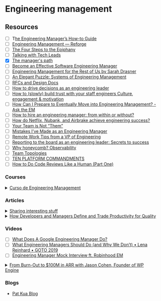 # Engineering management

## Resources

* [ ] T[he Engineering Manager’s How-to Guide](https://eisabai.gumroad.com/l/emhowto)
* [ ] [Engineering Management — Reforge](https://www.reforge.com/engineering-management)
* [ ] [The Four Steps to the Epiphany](https://www.amazon.com/Four-Steps-Epiphany-Steve-Blank/dp/0989200507)
* [ ] [Talking with Tech Leads](https://leanpub.com/talking-with-tech-leads)
* [x] [The manager's path](https://www.amazon.com/-/es/Camille-Fournier-ebook/dp/B06XP3GJ7F/ref=tmm_kin_swatch_0?_encoding=UTF8\&qid=\&sr=)
* [ ] [Become an Effective Software Engineering Manager](https://www.oreilly.com/library/view/become-an-effective/9781680507867/)
* [ ] [Engineering Management for the Rest of Us by Sarah Drasner](https://www.engmanagement.dev/)
* [ ] [An Elegant Puzzle: Systems of Engineering Management](https://www.amazon.com/Elegant-Puzzle-Systems-Engineering-Management/dp/1732265186/ref=sr_1_1?crid=3LSD6996WWUT0\&dchild=1\&keywords=will+larson+an+elegant+puzzle\&qid=1621323821\&sprefix=will+larson%2Caps%2C246\&sr=8-1)
* [ ] [RFCs and Design Docs](https://blog.pragmaticengineer.com/rfcs-and-design-docs/)
* [ ] [How to drive decisions as an engineering leader](https://leaddev.com/technical-decision-making/how-drive-decisions-engineering-leader?utm_term=Autofeed\&utm_medium=Social\&utm_source=Twitter#Echobox=1648470362)
* [ ] [How to (slowly) build trust with your staff engineers Culture, engagement & motivation](https://leaddev.com/culture-engagement-motivation/how-slowly-build-trust-your-staff-engineers?utm_term=Autofeed\&utm_medium=Social\&utm_source=Twitter#Echobox=1652400635)
* [ ] [How Can I Prepare to Eventually Move into Engineering Management? - Ask the EM](https://blog.pragmaticengineer.com/how-to-to-become-an-engineering-manager/)
* [ ] [How to hire an engineering manager: from within or without?](https://leaddev.com/hiring-onboarding-retention/how-hire-engineering-manager-within-or-without?utm_term=Autofeed\&utm_medium=Social\&utm_source=Twitter#Echobox=1653955381)
* [ ] [How do Netflix, Nubank, and Airbrake achieve engineering success?](https://leaddev.com/leadership-skills/how-do-netflix-nubank-and-airbrake-achieve-engineering-success?utm_term=Autofeed\&utm_medium=Social\&utm_source=Twitter#Echobox=1654008534)
* [ ] [Your Team is Not “Them”](https://css-tricks.com/your-team-is-not-them/)
* [ ] [Mistakes I’ve Made as an Engineering Manager](https://css-tricks.com/mistakes-ive-made-as-an-engineering-manager/)
* [ ] [Remote Work Tips from a VP of Engineering](https://www.netlify.com/blog/2020/04/15/remote-work-tips-from-a-vp-of-engineering/)
* [ ] [Reporting to the board as an engineering leader: Secrets to success](https://leaddev.com/reporting-metrics/reporting-board-engineering-leader-secrets-success)
* [ ] [Why honeycomb? Observability](https://www.honeycomb.io/why-honeycomb/)
* [ ] [Team Topologies](https://teamtopologies.com/)
* [ ] [TEN PLATFORM COMMANDMENTS](https://charity.wtf/2018/10/24/ten-platform-commandments/)
* [ ] [How to Do Code Reviews Like a Human (Part One)](https://mtlynch.io/human-code-reviews-1/)

### Courses

<details>

<summary><a href="https://platzi.com/cursos/eng-management/">Curso de Engineering Management</a></summary>

[First 1<>1 template](https://github.com/buritica/mgt/blob/master/es/primer-uno-a-uno.md)

[RFC template](https://github.com/buritica/mgt/blob/master/rfc_template.md): Tool for propose and discuss decisions.



</details>

### Articles

<details>

<summary><a href="https://medium.com/shipup-blog/sharing-interesting-stuff-a-simple-yet-powerful-management-tool-771d3c2b39b7">Sharing interesting stuff</a></summary>

Ideas for 1<>1's, strengthen relationships\
"So I came up with the idea of discussing a topic, free choice but still work-related with the starting point being something that you recently came across and found interesting to share.**"**

* Frequency: Bi-weekly, alternating roles each session
* Duration: 30 minutes, no more
* Location: Office or remote. Both work well and I think it’s a good opportunity for remote sessions
* Preparation: The resource has to be sent at least a few days before in order to have time to think about it (we store the resource link and the questions on a Notion page)
* Any topic you find interesting
* Add a few related questions to discuss

</details>

<details>

<summary><a href="https://arxiv.org/pdf/2111.04302.pdf">How Developers and Managers Define and Trade Productivity for Quality</a></summary>

* Developers and managers defined productivity in terms of all five dimensions of SPACE, but only a few mentioned developer satisfaction and well-being. Notably, developers and managers, as cohorts, were not that closely aligned in their views of productivity as _developers are more likely to define productivity in terms of activity, while managers are more likely to define productivity in terms of performance._

- Space stands for S (satisfaction with work and personal well-being), P (performance and quality of development outcomes), A (activity as the count of actions or outputs), C (collaboration and communication among people), E (efficiency and flow of work with minimal interruptions).
- Developer anticipation of how their managers define productivity is not aligned with how managers actually define productivity, as _managers are more likely to define productivity in terms of performance rather than activity. Developers also underestimated how often managers mentioned efficiency_ as an important aspect of productivity.
- Many _managers have accurate insights into how ICs define productivity_ (notably in terms of activity, performance and efficiency), even though those views are not well-aligned with their own definitions of productivity.
- Developers and managers defined quality, as co-horts, with the same inductively derived five themes (timeliness, robustness, delights users, meets collaboration needs, supports evolution). Over 70% of both cohorts mentioned robustness in their definitions of quality, while around a third mentioned "delights users" and is "evolvable".
- Over 50% of developers and mageners reported _trading quality for productivity_, most to meet _short-term needs. Technical debt_ and _insufficient testing_ were reported as trade-offs to achieve higher productivity with _timely feature delivery_ that _meets user needs_ and _unblock others. Legacy code, lack of time, poor return on investment and a culture_ that prioritizes faster feature delivery over quality were drivers for there trade-offs.
- Approximately one-third of developers and managers indicated they _do not trade quality for productivity,_ as they consider _quality an essential aspect of productivity (for new and legacy systems)._ However, _trading feature delivery for more quality can positivey or negatively impact developer satisfaction,_ depending on _team and manager priorities._
- SPACE and TRUCE, frameworks for software quality.
- TRUCE stands for The **timely** delivery of **robust** features that meets **user needs**, while enhancing **collaboration** with others and supporting the product's future **evolution**.

</details>

### Videos

* [ ] [What Does A Google Engineering Manager Do?](https://www.youtube.com/watch?v=wq37pl87Weg)
* [ ] [What Engineering Managers Should Do (and Why We Don’t) • Lena Reinhard • GOTO 2019](https://www.youtube.com/watch?v=Q_bJVokYLRI)
* [ ] [Engineering Manager Mock Interview ft. Robinhood EM](https://www.youtube.com/watch?v=sOX_Xl1TKic)

<details>

<summary><a href="https://www.youtube.com/watch?v=Kn5MbZoSRNM">From Burn-Out to $100M in ARR with Jason Cohen, Founder of WP Engine</a></summary>

Hire object-oriented people

![](<../.gitbook/assets/image (2) (1) (1).png>)Needs to be done well

![](<../.gitbook/assets/image (1) (1) (1) (1) (1).png>)

![](<../.gitbook/assets/image (1) (1) (1) (1).png>)_Servant leadership_

_Need_ is company needs

Startups always are constraint by time even more than money

_"The best leaders, the people do not know they have them, the lesser leaders are loved and praised, even lesser are feared and the least are despised. Those leaders who show no trust will not be trusted. Those leaders who are quiet, their words are valued. With the best leaders, when the people's task is completed, the people will say we did it ourselves." (_&#x4C;ao Tzu - Tao Te Ching Chapter 17)

_"Hire the right people and let them do it themselves. Be a shepherd, not an emperor. Be an editor, not a tyrant. Do the hard things that are the right things and set your ego aside, because remember, no matter what, you will still get the credit."_

</details>

### Blogs

* [Pat Kua Blog](https://www.patkua.com/blog/)
